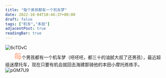 ```yaml
---
title: "每个男孩都有一个机车梦"
date: 2022-10-04T10:44:37+08:00
draft: false
tags: ["机车","本田"]
adjacentPost: true
readingBar: true
---
```

![6cTDvC](https://cdn.jsdelivr.net/gh/imum-me/img@main/uPic/6cTDvC.jpg)
<br>
&emsp;&emsp;<font size=5 color=#ffa07a>每</font>个男孩都有一个机车梦（呸呸呸，都三十的油腻大叔了还男孩），最近超级迷摩托车，现在只要有机会就回去海建那骑他的本田小摩托练练手。
<br>
![pGM7U9](https://cdn.jsdelivr.net/gh/imum-me/img@main/uPic/pGM7U9.jpg)